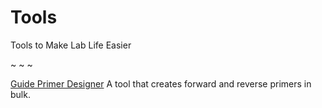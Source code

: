 # Tools
Tools to Make Lab Life Easier

~ ~ ~ 

[Guide Primer Designer](https://colab.research.google.com/github/birolcabukusta/Tools/blob/main/guide_primer_designer.ipynb)
A tool that creates forward and reverse primers in bulk. 
